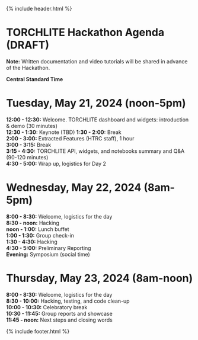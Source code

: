 {% include header.html %}

# TORCHLITE Hackathon Agenda (**DRAFT**)

**Note:** Written documentation and video tutorials will be shared in advance of the Hackathon.

**Central Standard Time** 

# Tuesday, May 21, 2024 (noon-5pm)

**12:00 - 12:30:** Welcome. TORCHLITE dashboard and widgets: introduction & demo  (30 minutes)  
**12:30 - 1:30:** Keynote (TBD)
**1:30  - 2:00:** Break  
**2:00 - 3:00:** Extracted Features (HTRC staff), 1 hour  
**3:00 - 3:15:** Break   
**3:15 - 4:30:** TORCHLITE API, widgets, and notebooks summary and Q&A (90-120 minutes)   
**4:30 - 5:00:** Wrap up, logistics for Day 2   


# Wednesday, May 22, 2024 (8am-5pm)

**8:00 - 8:30:** Welcome, logistics for the day  
**8:30 - noon:** Hacking  
**noon - 1:00:** Lunch buffet  
**1:00 - 1:30:** Group check-in  
**1:30 - 4:30:** Hacking  
**4:30 - 5:00:** Preliminary Reporting  
**Evening:** Symposium (social time)  

# Thursday, May 23, 2024 (8am-noon)  

**8:00 - 8:30:** Welcome, logistics for the day  
**8:30 - 10:00:** Hacking, testing, and code clean-up  
**10:00 - 10:30:** Celebratory break  
**10:30 - 11:45:** Group reports and showcase  
**11:45 - noon:** Next steps and closing words  

{% include footer.html %}
